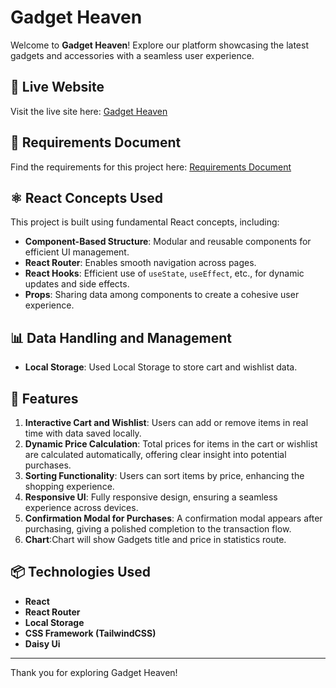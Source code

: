 # Gadget Heaven

Welcome to **Gadget Heaven**! Explore our platform showcasing the latest gadgets and accessories with a seamless user experience.

## 🔗 Live Website
Visit the live site here: [Gadget Heaven](https://safin33221-assignment-8.netlify.app/)

## 📄 Requirements Document
Find the requirements for this project here: [Requirements Document](https://drive.google.com/file/d/1Tp_TTAJq45_8ZcA2pSUlVBL-Kxqg0FTq/view?usp=sharing)

## ⚛️ React Concepts Used
This project is built using fundamental React concepts, including:
- **Component-Based Structure**: Modular and reusable components for efficient UI management.
- **React Router**: Enables smooth navigation across pages.
- **React Hooks**: Efficient use of `useState`, `useEffect`, etc., for dynamic updates and side effects.
- **Props**: Sharing data among components to create a cohesive user experience.

## 📊 Data Handling and Management
- **Local Storage**: Used Local Storage to store cart and wishlist data.

## 🌟 Features
1. **Interactive Cart and Wishlist**: Users can add or remove items in real time with data saved locally.
2. **Dynamic Price Calculation**: Total prices for items in the cart or wishlist are calculated automatically, offering clear insight into potential purchases.
3. **Sorting Functionality**: Users can sort items by price, enhancing the shopping experience.
4. **Responsive UI**: Fully responsive design, ensuring a seamless experience across devices.
5. **Confirmation Modal for Purchases**: A confirmation modal appears after purchasing, giving a polished completion to the transaction flow.
6. **Chart**:Chart will show Gadgets title and price in statistics route.

## 📦 Technologies Used
- **React**
- **React Router**
- **Local Storage**
- **CSS Framework (TailwindCSS)**
- **Daisy Ui**

---

Thank you for exploring Gadget Heaven!
